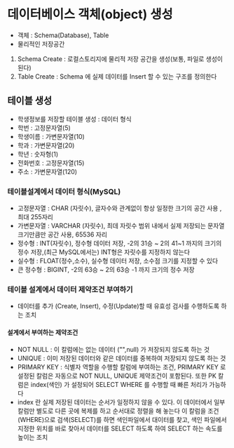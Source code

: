 # 데이터베이스 객체(object) 생성
* 객체 : Schema(Database), Table 
* 물리적인 저장공간 
1. Schema Create : 로컬스토리지에 물리적 저장 공간을 생성(보통, 파일로 생성이 된다)
2. Table Create : Schema 에 실제 데이터를 Insert 할 수 있는 구조를 정의한다

## 테이블 생성
* 학생정보를 저장할 테이블 생성 : 데이터 형식
* 학번 :	고정문자열(5)
* 학생이름 : 가변문자열(10)
* 학과 : 가변문자열(20)
* 학년 : 숫자형(1)
* 전화번호 : 고정문자열(15)
* 주소 : 가변문자열(120)

### 테이블설계에서 데이터 형식(MySQL)
* 고정문자열 : CHAR (자릿수), 글자수와 관계없이 항상 일정한 크기의 공간 사용 , 최대 255자리
* 가변문자열 : VARCHAR (자릿수), 최데 자릿수 범위 내에서 실제 저장되는 문자열 크기만큼만 공간 사용, 65536 자리
* 정수형 : INT(자릿수), 정수형 데이터 저장, -2의 31승 ~ 2의 41~1 까지의 크기의 정수 저장,(최근 MySQL에서는) INT형은 자릿수를 지정하지 않는다
* 실수형 : FLOAT(정수,소수), 실수형 데이터 저장, 소수점 크기를 지정할 수 있다
* 큰 정수형 : BIGINT, -2의 63승 ~ 2의 63승 -1 까지 크기의 정수 저장 

### 테이블 설계에서 데이터 제약조건 부여하기 
* 데이터를 추가 (Create, Insert), 수정(Update)할 때 유효성 검사를 수행하도록 하는 조치 

#### 설계에서 부여하는 제약조건 
* NOT NULL : 이 칼럼에는 없는 데이터 ("",null) 가 저장되지 않도록 하는 것 
* UNIQUE : 이미 저장된 데이터와 같은 데이터를 중복하여 저장되지 않도록 하는 것  
* PRIMARY KEY : 식별자 역할을 수행할 칼럼에 부여하는 조건, PRIMARY KEY 로 설정된 칼럼은 자동으로 NOT NULL, UNIQUE 제약조건이 포함된다. 또한 PK 칼럼은 index(색인) 가 설정되어 
SELECT WHERE 를 수행할 때 빠른 처리가 가능하다 
* index 란 실제 저장된 데이터는 순서가 일정하지 않을 수 있다. 이 데이터에서 일부 칼럼만 별도로 다른 곳에 복제를 하고 순서대로 정렬을 해 놓는다 이 칼럼을 조건(WHERE)으로 검색(SELECT)를 하면 색인파일에서 대이터를 찾고, 색인 파일에서 지정한 위치를 바로 찾아서 데이터를 SELECT 하도록 하여 SELECT 하는 속도를 높이는 조치